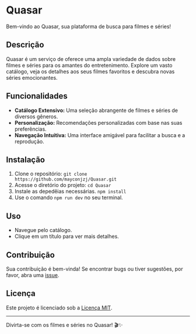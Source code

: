 # Quasar

Bem-vindo ao Quasar, sua plataforma de busca para filmes e séries!

## Descrição

Quasar é um serviço de oferece uma ampla variedade de dados sobre filmes e séries para os amantes do entretenimento. Explore um vasto catálogo, veja os detalhes aos seus filmes favoritos e descubra novas séries emocionantes.

## Funcionalidades

- **Catálogo Extensivo:** Uma seleção abrangente de filmes e séries de diversos gêneros.
- **Personalização:** Recomendações personalizadas com base nas suas preferências.
- **Navegação Intuitiva:** Uma interface amigável para facilitar a busca e a reprodução.

## Instalação

1. Clone o repositório: `git clone https://github.com/mayconjzj/Quasar.git`
2. Acesse o diretório do projeto: `cd Quasar`
3. Instale as depedêias necessárias. `npm install`
4. Use o comando `npm run dev` no seu terminal.

## Uso

- Navegue pelo catálogo.
- Clique em um título para ver mais detalhes.

## Contribuição

Sua contribuição é bem-vinda! Se encontrar bugs ou tiver sugestões, por favor, abra uma [issue](https://github.com/mayconjzj/Quasar/issues).

## Licença

Este projeto é licenciado sob a [Licença MIT](LICENSE).

---

Divirta-se com os filmes e séries no Quasar! 🎬✨
